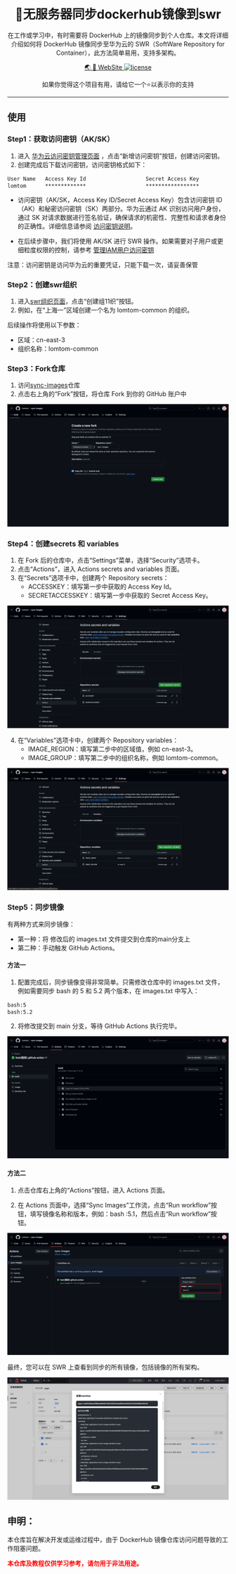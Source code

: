 

<h1 align=center>🔬无服务器同步dockerhub镜像到swr</h1>

<p align=center>在工作或学习中，有时需要将 DockerHub 上的镜像同步到个人仓库。本文将详细介绍如何将 DockerHub 镜像同步至华为云的 SWR（SoftWare Repository for Container），此方法简单易用，支持多架构。
</p>


<p align=center>
    <a target="_blank" href="https://lomtom.cn/sqotz1dtgj4s" rel="nofollow">
        🌏 🚀 WebSite
    </a> 
    <a href="https://github.com/lomtom/sync-images/blob/main/LICENSE">
        <img src="https://img.shields.io/github/license/zeon-studio/astroplate" alt="license">
    </a>
</p>

<p align=center>如果你觉得这个项目有用，请给它一个⭐以表示你的支持</p>

---


## 使用

### Step1：获取访问密钥（AK/SK）

1. 进入 [华为云访问密钥管理页面](https://console.huaweicloud.com/iam/?region=cn-east-3&locale=zh-cn#/mine/accessKey) ，点击“新增访问密钥”按钮，创建访问密钥。
2. 创建完成后下载访问密钥，访问密钥格式如下：
```
User Name 	Access Key Id					Secret Access Key
lomtom		*************					*****************
```

- 访问密钥（AK/SK，Access Key ID/Secret Access Key）包含访问密钥 ID（AK）和秘密访问密钥（SK）两部分。华为云通过 AK 识别访问用户身份，通过 SK 对请求数据进行签名验证，确保请求的机密性、完整性和请求者身份的正确性。详细信息请参阅 [访问密钥说明](https://support.huaweicloud.com/usermanual-ca/ca_01_0003.html)。

- 在后续步骤中，我们将使用 AK/SK 进行 SWR 操作。如果需要对子用户或更细粒度权限的控制，请参考 [管理IAM用户访问密钥](https://support.huaweicloud.com/usermanual-iam/iam_02_0003.html)

注意：访问密钥是访问华为云的重要凭证，只能下载一次，请妥善保管

### Step2：创建swr组织

1. 进入[swr组织页面](https://console.huaweicloud.com/swr/?region=cn-east-3#/swr/organization)，点击“创建组11织”按钮。
2. 例如，在“上海一”区域创建一个名为 lomtom-common 的组织。

后续操作将使用以下参数：

- 区域：cn-east-3
- 组织名称：lomtom-common

### Step3：Fork仓库

1. 访问[sync-images](https://github.com/lomtom/sync-images)仓库
2. 点击右上角的“Fork”按钮，将仓库 Fork 到你的 GitHub 账户中

![image-20240709150241208](./docs/img/readme/image-20240709150241208.png)

### Step4：创建secrets 和 variables

1. 在 Fork 后的仓库中，点击“Settings”菜单，选择“Security”选项卡。
2. 点击“Actions”，进入 Actions secrets and variables 页面。
3. 在“Secrets”选项卡中，创建两个 Repository secrets：
    - ACCESSKEY：填写第一步中获取的 Access Key Id。
    - SECRETACCESSKEY：填写第一步中获取的 Secret Access Key。

![image-20240709151140396](./docs/img/readme/image-20240709151140396.png)

4. 在“Variables”选项卡中，创建两个 Repository variables：
    - IMAGE_REGION：填写第二步中的区域值，例如 cn-east-3。
    - IMAGE_GROUP：填写第二步中的组织名称，例如 lomtom-common。

![image-20240709151150625](./docs/img/readme/image-20240709151150625.png)

### Step5：同步镜像

有两种方式来同步镜像：

- 第一种：将 修改后的 images.txt 文件提交到仓库的main分支上
- 第二种：手动触发 GitHub Actions。

#### 方法一 

1. 配置完成后，同步镜像变得非常简单。只需修改仓库中的 images.txt 文件，例如需要同步 bash 的 5 和 5.2 两个版本，在 images.txt 中写入：

```
bash:5
bash:5.2
```

2. 将修改提交到 main 分支，等待 GitHub Actions 执行完毕。

![image-20240709151540039](./docs/img/readme/image-20240709151540039.png)

#### 方法二

1. 点击仓库右上角的“Actions”按钮，进入 Actions 页面。

2. 在 Actions 页面中，选择“Sync Images”工作流，点击“Run workflow”按钮，填写镜像名称和版本，例如：bash :5.1，然后点击“Run workflow”按钮。

![img.png](docs/img/readme/image-20240711.png)

最终，您可以在 SWR 上查看到同步的所有镜像，包括镜像的所有架构。

![image-20240709151614269](./docs/img/readme/image-20240709151614269.png)

## 申明：

本仓库旨在解决开发或运维过程中，由于 DockerHub 镜像仓库访问问题导致的工作阻塞问题。

<strong style="color:red;">本仓库及教程仅供学习参考，请勿用于非法用途。</strong>